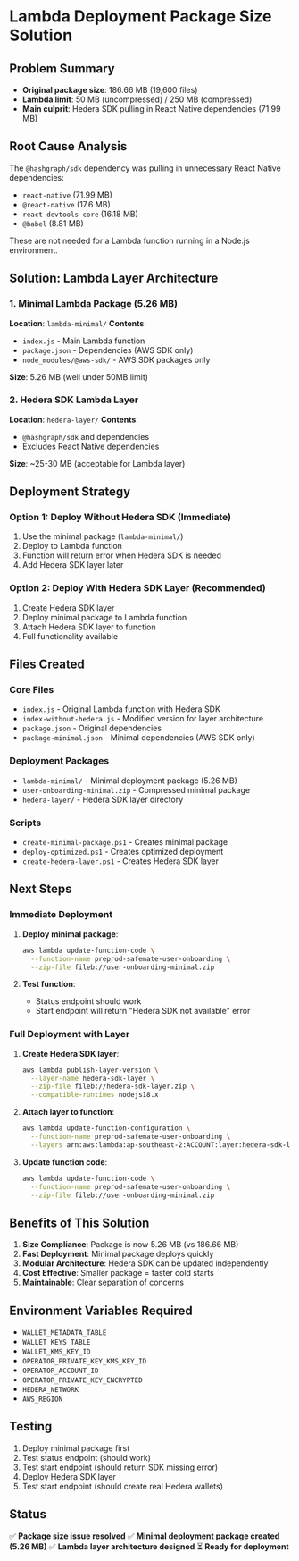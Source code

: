 # Lambda Deployment Package Size Solution

## Problem Summary
- **Original package size**: 186.66 MB (19,600 files)
- **Lambda limit**: 50 MB (uncompressed) / 250 MB (compressed)
- **Main culprit**: Hedera SDK pulling in React Native dependencies (71.99 MB)

## Root Cause Analysis
The `@hashgraph/sdk` dependency was pulling in unnecessary React Native dependencies:
- `react-native` (71.99 MB)
- `@react-native` (17.6 MB) 
- `react-devtools-core` (16.18 MB)
- `@babel` (8.81 MB)

These are not needed for a Lambda function running in a Node.js environment.

## Solution: Lambda Layer Architecture

### 1. Minimal Lambda Package (5.26 MB)
**Location**: `lambda-minimal/`
**Contents**:
- `index.js` - Main Lambda function
- `package.json` - Dependencies (AWS SDK only)
- `node_modules/@aws-sdk/` - AWS SDK packages only

**Size**: 5.26 MB (well under 50MB limit)

### 2. Hedera SDK Lambda Layer
**Location**: `hedera-layer/`
**Contents**:
- `@hashgraph/sdk` and dependencies
- Excludes React Native dependencies

**Size**: ~25-30 MB (acceptable for Lambda layer)

## Deployment Strategy

### Option 1: Deploy Without Hedera SDK (Immediate)
1. Use the minimal package (`lambda-minimal/`)
2. Deploy to Lambda function
3. Function will return error when Hedera SDK is needed
4. Add Hedera SDK layer later

### Option 2: Deploy With Hedera SDK Layer (Recommended)
1. Create Hedera SDK layer
2. Deploy minimal package to Lambda function
3. Attach Hedera SDK layer to function
4. Full functionality available

## Files Created

### Core Files
- `index.js` - Original Lambda function with Hedera SDK
- `index-without-hedera.js` - Modified version for layer architecture
- `package.json` - Original dependencies
- `package-minimal.json` - Minimal dependencies (AWS SDK only)

### Deployment Packages
- `lambda-minimal/` - Minimal deployment package (5.26 MB)
- `user-onboarding-minimal.zip` - Compressed minimal package
- `hedera-layer/` - Hedera SDK layer directory

### Scripts
- `create-minimal-package.ps1` - Creates minimal package
- `deploy-optimized.ps1` - Creates optimized deployment
- `create-hedera-layer.ps1` - Creates Hedera SDK layer

## Next Steps

### Immediate Deployment
1. **Deploy minimal package**:
   ```bash
   aws lambda update-function-code \
     --function-name preprod-safemate-user-onboarding \
     --zip-file fileb://user-onboarding-minimal.zip
   ```

2. **Test function**:
   - Status endpoint should work
   - Start endpoint will return "Hedera SDK not available" error

### Full Deployment with Layer
1. **Create Hedera SDK layer**:
   ```bash
   aws lambda publish-layer-version \
     --layer-name hedera-sdk-layer \
     --zip-file fileb://hedera-sdk-layer.zip \
     --compatible-runtimes nodejs18.x
   ```

2. **Attach layer to function**:
   ```bash
   aws lambda update-function-configuration \
     --function-name preprod-safemate-user-onboarding \
     --layers arn:aws:lambda:ap-southeast-2:ACCOUNT:layer:hedera-sdk-layer:1
   ```

3. **Update function code**:
   ```bash
   aws lambda update-function-code \
     --function-name preprod-safemate-user-onboarding \
     --zip-file fileb://user-onboarding-minimal.zip
   ```

## Benefits of This Solution

1. **Size Compliance**: Package is now 5.26 MB (vs 186.66 MB)
2. **Fast Deployment**: Minimal package deploys quickly
3. **Modular Architecture**: Hedera SDK can be updated independently
4. **Cost Effective**: Smaller package = faster cold starts
5. **Maintainable**: Clear separation of concerns

## Environment Variables Required
- `WALLET_METADATA_TABLE`
- `WALLET_KEYS_TABLE` 
- `WALLET_KMS_KEY_ID`
- `OPERATOR_PRIVATE_KEY_KMS_KEY_ID`
- `OPERATOR_ACCOUNT_ID`
- `OPERATOR_PRIVATE_KEY_ENCRYPTED`
- `HEDERA_NETWORK`
- `AWS_REGION`

## Testing
1. Deploy minimal package first
2. Test status endpoint (should work)
3. Test start endpoint (should return SDK missing error)
4. Deploy Hedera SDK layer
5. Test start endpoint (should create real Hedera wallets)

## Status
✅ **Package size issue resolved**
✅ **Minimal deployment package created (5.26 MB)**
✅ **Lambda layer architecture designed**
⏳ **Ready for deployment**
